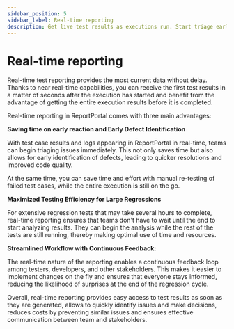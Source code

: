 ```yaml
---
sidebar_position: 5
sidebar_label: Real-time reporting
description: Get live test results as executions run. Start triage early, shorten feedback loops, and improve release speed with a real-time test results dashboard.
---
```


# Real-time reporting

Real-time test reporting provides the most current data without delay. Thanks to near real-time capabilities, you can receive the first test results in a matter of seconds after the execution has started and benefit from the advantage of getting the entire execution results before it is completed.

Real-time reporting in ReportPortal comes with three main advantages:

**Saving time on early reaction and Early Defect Identification**

With test case results and logs appearing in ReportPortal in real-time, teams can begin triaging issues immediately. This not only saves time but also allows for early identification of defects, leading to quicker resolutions and improved code quality.

At the same time, you can save time and effort with manual re-testing of failed test cases, while the entire execution is still on the go.

**Maximized Testing Efficiency for Large Regressions**

For extensive regression tests that may take several hours to complete, real-time reporting ensures that teams don't have to wait until the end to start analyzing results. They can begin the analysis while the rest of the tests are still running, thereby making optimal use of time and resources.

**Streamlined Workflow with Continuous Feedback:**

The real-time nature of the reporting enables a continuous feedback loop among testers, developers, and other stakeholders. This makes it easier to implement changes on the fly and ensures that everyone stays informed, reducing the likelihood of surprises at the end of the regression cycle.

Overall, real-time reporting provides easy access to test results as soon as they are generated, allows to quickly identify issues and make decisions, reduces costs by preventing similar issues and ensures effective communication between team and stakeholders. 
